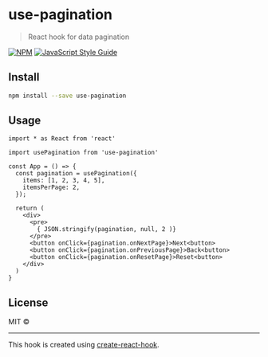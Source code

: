 # use-pagination

> React hook for data pagination

[![NPM](https://img.shields.io/npm/v/use-pagination.svg)](https://www.npmjs.com/package/use-pagination) [![JavaScript Style Guide](https://img.shields.io/badge/code_style-standard-brightgreen.svg)](https://standardjs.com)

## Install

```bash
npm install --save use-pagination
```

## Usage

```tsx
import * as React from 'react'

import usePagination from 'use-pagination'

const App = () => {
  const pagination = usePagination({
    items: [1, 2, 3, 4, 5],
    itemsPerPage: 2,
  });

  return (
    <div>
      <pre>
        { JSON.stringify(pagination, null, 2 )}
      </pre>
      <button onClick={pagination.onNextPage}>Next<button>
      <button onClick={pagination.onPreviousPage}>Back<button>
      <button onClick={pagination.onResetPage}>Reset<button>
    </div>
  )
}
```

## License

MIT ©

---

This hook is created using [create-react-hook](https://github.com/hermanya/create-react-hook).
